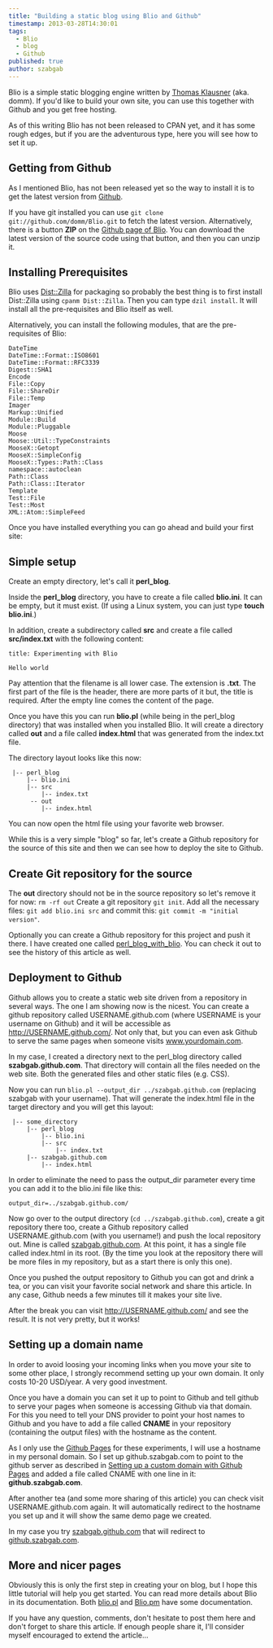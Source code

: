 ```yaml
---
title: "Building a static blog using Blio and Github"
timestamp: 2013-03-28T14:30:01
tags:
  - Blio
  - blog
  - Github
published: true
author: szabgab
---
```



Blio is a simple static blogging engine written by [Thomas Klausner](http://domm.plix.at/) (aka. domm).
If you'd like to build your own site, you can use this together with Github and you get free hosting.

As of this writing Blio has not been released to CPAN yet, and it has some rough edges, but if you are the
adventurous type, here you will see how to set it up.


## Getting from Github

As I mentioned Blio, has not been released yet so the way to install
it is to get the latest version from [Github](https://github.com/domm/Blio).

If you have git installed you can use `git clone git://github.com/domm/Blio.git` to fetch
the latest version. Alternatively, there is a button **ZIP** on the
[Github page of Blio](https://github.com/domm/Blio). You can download the latest version
of the source code using that button, and then you can unzip it.

## Installing Prerequisites

Blio uses [Dist::Zilla](http://dzil.org/) for packaging so probably the best thing is to
first install Dist::Zilla using `cpanm Dist::Zilla`.
Then you can type `dzil install`. It will install all the pre-requisites and Blio itself as well.

Alternatively, you can install the following modules, that are the pre-requisites of Blio:

```
DateTime
DateTime::Format::ISO8601
DateTime::Format::RFC3339
Digest::SHA1
Encode
File::Copy
File::ShareDir
File::Temp
Imager
Markup::Unified
Module::Build
Module::Pluggable
Moose
Moose::Util::TypeConstraints
MooseX::Getopt
MooseX::SimpleConfig
MooseX::Types::Path::Class
namespace::autoclean
Path::Class
Path::Class::Iterator
Template
Test::File
Test::Most
XML::Atom::SimpleFeed
```


Once you have installed everything you can go ahead and build your first site:

## Simple setup

Create an empty directory, let's call it **perl_blog**.

Inside the **perl_blog** directory, you have to create a file called **blio.ini**.
It can be empty, but it must exist. (If using a Linux system, you can just type **touch blio.ini**.)

In addition, create a subdirectory called **src** and create a file called **src/index.txt**
with the following content:

```
title: Experimenting with Blio

Hello world
```

Pay attention that the filename is all lower case. The extension is **.txt**.
The first part of the file is the header, there are more parts of it but, the title is required. After the empty line comes the content of the page.

Once you have this you can run **blio.pl** (while being in the perl_blog directory) that was installed when you installed Blio.
It will create a directory called **out** and a file called **index.html** that was generated from the index.txt file.

The directory layout looks like this now:

```
 |-- perl_blog
     |-- blio.ini
     |-- src
         |-- index.txt
      -- out
         |-- index.html
```

You can now open the html file using your favorite web browser.

While this is a very simple "blog" so far, let's create a Github repository for the source of this site and then we can see
how to deploy the site to Github.

## Create Git repository for the source

The **out** directory should not be in the source repository so let's remove it for now: `rm -rf out`
Create a git repository `git init`. Add all the necessary files: `git add blio.ini src` and commit this:
`git commit -m "initial version"`.

Optionally you can create a Github repository for this project and push it there. I have created one called
[perl_blog_with_blio](https://github.com/szabgab/perl_blog_with_blio). You can check it out to see the
history of this article as well.

## Deployment to Github

Github allows you to create a static web site driven from a repository in several ways. The one I am showing
now is the nicest.
You can create a github repository called USERNAME.github.com (where USERNAME is your username on Github) and
it will be accessible as http://USERNAME.github.com/. Not only that, but you can even ask Github to serve the
same pages when someone visits www.yourdomain.com.

In my case, I created a directory next to the perl_blog directory called **szabgab.github.com**. That directory
will contain all the files needed on the web site. Both the generated files and other static files (e.g. CSS).

Now you can run `blio.pl --output_dir ../szabgab.github.com` (replacing szabgab with your username).
That will generate the index.html file in the target directory and you will get this layout:

```
 |-- some_directory
     |-- perl_blog
         |-- blio.ini
         |-- src
             |-- index.txt
     |-- szabgab.github.com
         |-- index.html
```

In order to eliminate the need to pass the output_dir parameter every time you can add it to the blio.ini file
like this:

```
output_dir=../szabgab.github.com/
```

Now go over to the output directory (`cd ../szabgab.github.com`), create a git repository there too,
create a Github repository called USERNAME.github.com (with you username!) and push the local repository out.
Mine is called [szabgab.github.com](https://github.com/szabgab/szabgab.github.com).
At this point, it has a single file called index.html in its root.
(By the time you look at the repository there will be more files in my repository, but as a start there is only this one).

Once you pushed the output repository to Github you can got and drink a tea, or you can visit your favorite social network
and share this article. In any case, Github needs a few minutes till it makes your site live.

After the break you can visit http://USERNAME.github.com/ and see the result. It is not very pretty, but it works!

## Setting up a domain name

In order to avoid loosing your incoming links when you move your site to some other place, I strongly recommend
setting up your own domain. It only costs 10-20 USD/year. A very good investment.

Once you have a domain you can set it up to point to Github and tell github to serve your pages when someone
is accessing Github via that domain. For this you need to tell your DNS provider to point your host names
to Github and you have to add a file called **CNAME** in your repository (containing the output files)
with the hostname as the content.

As I only use the [Github Pages](http://pages.github.com/) for these experiments, I will use
a hostname in my personal domain. So I set up github.szabgab.com to point to the github server as
described in [Setting up a custom domain with Github Pages](https://help.github.com/articles/setting-up-a-custom-domain-with-pages)
and added a file called CNAME with one line in it: **github.szabgab.com**.

After another tea (and some more sharing of this article) you can check visit USERNAME.github.com again. It will automatically
redirect to the hostname you set up and it will show the same demo page we created.

In my case you try [szabgab.github.com](http://szabgab.github.com/) that will redirect to [github.szabgab.com](http://github.szabgab.com/).

## More and nicer pages

Obviously this is only the first step in creating your on blog, but I hope this little tutorial will help you get started.
You can read more details about Blio in its documentation. Both [blio.pl](https://github.com/domm/Blio/blob/master/bin/blio.pl)
and [Blio.pm](https://github.com/domm/Blio/blob/master/lib/Blio.pm) have some documentation.

If you have any question, comments, don't hesitate to post them here and don't forget to share this article.
If enough people share it, I'll consider myself encouraged to extend the article...


